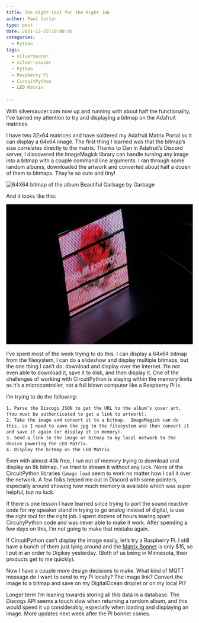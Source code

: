 ```yaml
---
title: The Right Tool for the Right Job
author: Paul Cutler 
type: post 
date: 2021-12-25T10:00:00
categories:
  - Python
tags:
  - silversaucer
  - silver-saucer
  - Python
  - Raspberry Pi
  - CircuitPython
  - LED Matrix

---
```


With silversaucer.com now up and running with about half the functionality, I’ve turned my attention to try and displaying a bitmap on the Adafruit matrices.

I have two 32x64 matrices and have soldered my Adafruit Matrix Portal so it can display a 64x64 image.  The first thing I learned was that the bitmap’s size correlates directly to the matrix.  Thanks to Dan in Adafruit’s Discord server, I discovered the ImageMagick library can handle turning any image into a bitmap with a couple command line arguments.  I ran through some random albums, downloaded the artwork and converted about half a dozen of them to bitmaps.  They’re so cute and tiny!

![64X64 bitmap of the album Beautiful Garbage by Garbage](https://silversaucer.com/static/img/albumart/bg256.bmp)

And it looks like this: 

![Beautiful Garbage on the 64 x 64 Matrix](bg-matrix.png)

I’ve spent most of the week trying to do this.  I can display a 64x64 bitmap from the filesystem, I can do a slideshow and display multiple bitmaps, but the one thing I can’t do:  download and display over the internet.  I’m not even able to download it, save it to disk, and then display it.  One of the challenges of working with CircuitPython is staying within the memory limits as it’s a microcontroller, not a full blown computer like a Raspberry Pi is.

I’m trying to do the following:

	1. Parse the Discogs JSON to get the URL to the album’s cover art.  (You must be authenticated to get a link to artwork).  
	2. Take the image and convert it to a bitmap.  ImageMagick can do this, so I need to save the jpg to the filesystem and then convert it and save it again (or display it in memory).
	3. Send a link to the image or bitmap to my local network to the device powering the LED Matrix.
	4. Display the bitmap on the LED Matrix

Even with almost 40k free, I run out of memory trying to download and display an 8k bitmap.  I’ve tried to stream it without any luck.  None of the CircuitPython libraries (`image load` seem to work no matter how I call it over the network.  A few folks helped me out in Discord with some pointers, especially around showing how much memory is available which was super helpful, but no luck.

If there is one lesson I have learned since trying to port the sound reactive code for my speaker stand in trying to go analog instead of digital, is use the right tool for the right job.  I spent dozens of hours tearing apart CircuityPython code and was never able to make it work.  After spending a few days on this, I’m not going to make that mistake again.

If CircuitPython can’t display the image easily, let’s try a Raspberry Pi.  I still have a bunch of them just lying around and the [Matrix Bonnet](https://www.adafruit.com/product/3211) is only $15, so I put in an order to Digikey yesterday.  (Both of us being in Minnesota, their products get to me quickly).

Now I have a couple more design decisions to make.  What kind of MQTT message do I want to send to my Pi locally?  The image link?  Convert the image to a bitmap and save on my DigitalOcean  droplet or on my local Pi?

Longer term I’m leaning towards storing all this data in a database.  The Discogs API seems a touch slow when returning a random album, and this would speed it up considerably, especially when loading and displaying an image.  More updates next week after the Pi bonnet comes.


